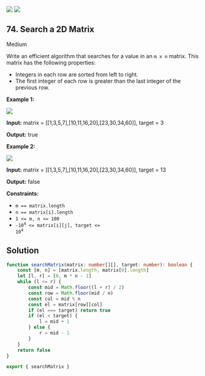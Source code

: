 [![](https://img.shields.io/github/stars/LeetCode-in-TypeScript/LeetCode-in-TypeScript?label=Stars&style=flat-square)](https://github.com/LeetCode-in-TypeScript/LeetCode-in-TypeScript)
[![](https://img.shields.io/github/forks/LeetCode-in-TypeScript/LeetCode-in-TypeScript?label=Fork%20me%20on%20GitHub%20&style=flat-square)](https://github.com/LeetCode-in-TypeScript/LeetCode-in-TypeScript/fork)

## 74\. Search a 2D Matrix

Medium

Write an efficient algorithm that searches for a value in an `m x n` matrix. This matrix has the following properties:

*   Integers in each row are sorted from left to right.
*   The first integer of each row is greater than the last integer of the previous row.

**Example 1:**

![](https://assets.leetcode.com/uploads/2020/10/05/mat.jpg)

**Input:** matrix = \[\[1,3,5,7],[10,11,16,20],[23,30,34,60]], target = 3

**Output:** true 

**Example 2:**

![](https://assets.leetcode.com/uploads/2020/10/05/mat2.jpg)

**Input:** matrix = \[\[1,3,5,7],[10,11,16,20],[23,30,34,60]], target = 13

**Output:** false 

**Constraints:**

*   `m == matrix.length`
*   `n == matrix[i].length`
*   `1 <= m, n <= 100`
*   <code>-10<sup>4</sup> <= matrix[i][j], target <= 10<sup>4</sup></code>

## Solution

```typescript
function searchMatrix(matrix: number[][], target: number): boolean {
    const [m, n] = [matrix.length, matrix[0].length]
    let [l, r] = [0, m * n - 1]
    while (l <= r) {
        const mid = Math.floor((l + r) / 2)
        const row = Math.floor(mid / n)
        const col = mid % n
        const el = matrix[row][col]
        if (el === target) return true
        if (el < target) {
            l = mid + 1
        } else {
            r = mid - 1
        }
    }
    return false
}

export { searchMatrix }
```